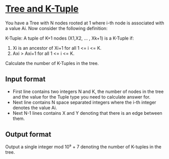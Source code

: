 # [Tree and K-Tuple][link]

You have a Tree with N nodes rooted at 1 where i-th node is associated with a value Ai. Now consider the following definition:

K-Tuple: A tuple of K+1 nodes (X1,X2, ... , Xk+1) is a K-Tuple if:

1. Xi is an ancestor of Xi+1 for all 1 <= i <= K.
2. Axi > Axi+1 for all 1 <= i <= K.

Calculate the number of K-Tuples in the tree.

## Input format

- First line contains two integers N and K, the number of nodes in the tree and the value for the Tuple type you need to calculate answer for.
- Next line contains N space separated integers where the i-th integer denotes the value Ai.
- Next N-1 lines contains X and Y denoting that there is an edge between them.

## Output format

Output a single integer mod 10⁹ + 7 denoting the number of K-tuples in the tree.

[link]: https://www.hackerearth.com/practice/algorithms/graphs/depth-first-search/practice-problems/algorithm/tree-and-k-tuple/
